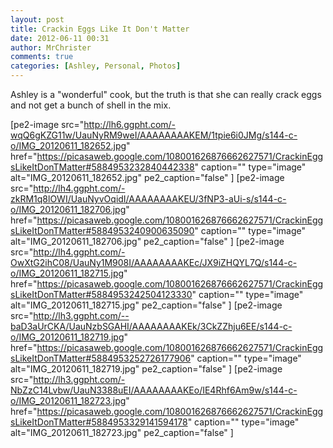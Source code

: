 ```yaml
---
layout: post
title: Crackin Eggs Like It Don't Matter
date: 2012-06-11 00:31
author: MrChrister
comments: true
categories: [Ashley, Personal, Photos]
---
```

Ashley is a "wonderful" cook, but the truth is that she can really crack eggs and not get a bunch of shell in the mix.

[pe2-image src="http://lh6.ggpht.com/-wqQ6gKZG11w/UauNyRM9weI/AAAAAAAAKEM/1tpie6i0JMg/s144-c-o/IMG_20120611_182652.jpg" href="https://picasaweb.google.com/108001626876662627571/CrackinEggsLikeItDonTMatter#5884953232840442338" caption="" type="image" alt="IMG_20120611_182652.jpg" pe2_caption="false" ] [pe2-image src="http://lh4.ggpht.com/-zkRM1q8lOWI/UauNyvOqidI/AAAAAAAAKEU/3fNP3-aUi-s/s144-c-o/IMG_20120611_182706.jpg" href="https://picasaweb.google.com/108001626876662627571/CrackinEggsLikeItDonTMatter#5884953240900635090" caption="" type="image" alt="IMG_20120611_182706.jpg" pe2_caption="false" ] [pe2-image src="http://lh4.ggpht.com/-OwXtG2ihC08/UauNy1M908I/AAAAAAAAKEc/JX9iZHQYL7Q/s144-c-o/IMG_20120611_182715.jpg" href="https://picasaweb.google.com/108001626876662627571/CrackinEggsLikeItDonTMatter#5884953242504123330" caption="" type="image" alt="IMG_20120611_182715.jpg" pe2_caption="false" ] [pe2-image src="http://lh3.ggpht.com/--baD3aUrCKA/UauNzbSGAHI/AAAAAAAAKEk/3CkZZhju6EE/s144-c-o/IMG_20120611_182719.jpg" href="https://picasaweb.google.com/108001626876662627571/CrackinEggsLikeItDonTMatter#5884953252726177906" caption="" type="image" alt="IMG_20120611_182719.jpg" pe2_caption="false" ] [pe2-image src="http://lh3.ggpht.com/-NbZzC14Lvbw/UauN3388uEI/AAAAAAAAKEo/IE4Rhf6Am9w/s144-c-o/IMG_20120611_182723.jpg" href="https://picasaweb.google.com/108001626876662627571/CrackinEggsLikeItDonTMatter#5884953329141594178" caption="" type="image" alt="IMG_20120611_182723.jpg" pe2_caption="false" ]
<p class="clear"></p>
